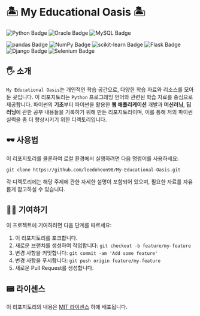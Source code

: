 # 🏝 My Educational Oasis 🏝
![Python Badge](https://img.shields.io/badge/Python-3776AB?logo=python&logoColor=fff&style=for-the-badge)
![Oracle Badge](https://img.shields.io/badge/Oracle-F80000?logo=oracle&logoColor=fff&style=for-the-badge)
![MySQL Badge](https://img.shields.io/badge/MySQL-4479A1?logo=mysql&logoColor=fff&style=for-the-badge)

![pandas Badge](https://img.shields.io/badge/pandas-150458?logo=pandas&logoColor=fff&style=for-the-badge)
![NumPy Badge](https://img.shields.io/badge/NumPy-013243?logo=numpy&logoColor=fff&style=for-the-badge)
![scikit-learn Badge](https://img.shields.io/badge/scikit--learn-F7931E?logo=scikitlearn&logoColor=fff&style=for-the-badge)
![Flask Badge](https://img.shields.io/badge/Flask-000?logo=flask&logoColor=fff&style=for-the-badge)
![Django Badge](https://img.shields.io/badge/Django-092E20?logo=django&logoColor=fff&style=for-the-badge)
![Selenium Badge](https://img.shields.io/badge/Selenium-43B02A?logo=selenium&logoColor=fff&style=for-the-badge)


## 🖐 소개

`My Educational Oasis`는 개인적인 학습 공간으로, 다양한 학습 자료와 리소스를 모아둔 곳입니다. 이 리포지토리는 `Python` 프로그래밍 언어와 관련된 학습 자료를 중심으로 제공합니다. 파이썬의 **기초**부터 파이썬을 활용한 **웹 애플리케이션** 개발과 **머신러닝**, **딥러닝**에 관한 공부 내용들을 기록하기 위해 만든 리포지토리이며, 이를 통해 저의 파이썬 실력을 좀 더 향상시키기 위한 디렉토리입니다.

## 🕶 사용법

이 리포지토리를 클론하여 로컬 환경에서 실행하려면 다음 명령어를 사용하세요:

```
git clone https://github.com/leedoheon98/My-Educational-Oasis.git
```

각 디렉토리에는 해당 주제에 관한 자세한 설명이 포함되어 있으며, 필요한 자료를 자유롭게 참고하실 수 있습니다.

## 👯‍♀️ 기여하기

이 프로젝트에 기여하려면 다음 단계를 따르세요:

1. 이 리포지토리를 포크합니다.
2. 새로운 브랜치를 생성하여 작업합니다: `git checkout -b feature/my-feature`
3. 변경 사항을 커밋합니다: `git commit -am 'Add some feature'`
4. 변경 사항을 푸시합니다: `git push origin feature/my-feature`
5. 새로운 Pull Request를 생성합니다.

## 📟 라이센스

이 리포지토리의 내용은 [MIT 라이센스](https://opensource.org/license/mit) 하에 배포됩니다.
